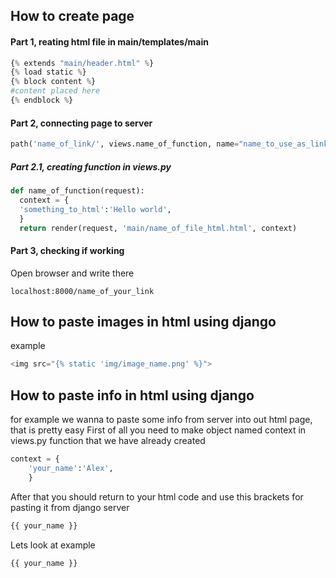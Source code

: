 ## How to create page ##
  #### Part 1, reating html file in main/templates/main ####
  ```python
  {% extends "main/header.html" %}
  {% load static %}
  {% block content %}
  #content placed here
  {% endblock %}
  ```
  #### Part 2, connecting page to server ####
  ```python
  path('name_of_link/', views.name_of_function, name="name_to_use_as_link"),
  ```
  ##### Part 2.1, creating function in views.py #####
  ```python
  def name_of_function(request):
    context = {
    'something_to_html':'Hello world',
    }
    return render(request, 'main/name_of_file_html.html', context)
  ```
  #### Part 3, checking if working ####
 Open browser and write there
 ```
 localhost:8000/name_of_your_link
 ```
 
## How to paste images in html using django ##
example
```python
<img src="{% static 'img/image_name.png' %}">
```
## How to paste info in html using django ##
for example we wanna to paste some info from server into out html page, that is pretty easy
First of all you need to make object named context in views.py function that we have already created
```python
context = {
    'your_name':'Alex',
    }
```
After that you should return to your html code and use this brackets for pasting it from django server
```python
{{ your_name }}
```
Lets look at example
```html
{{ your_name }}
```

